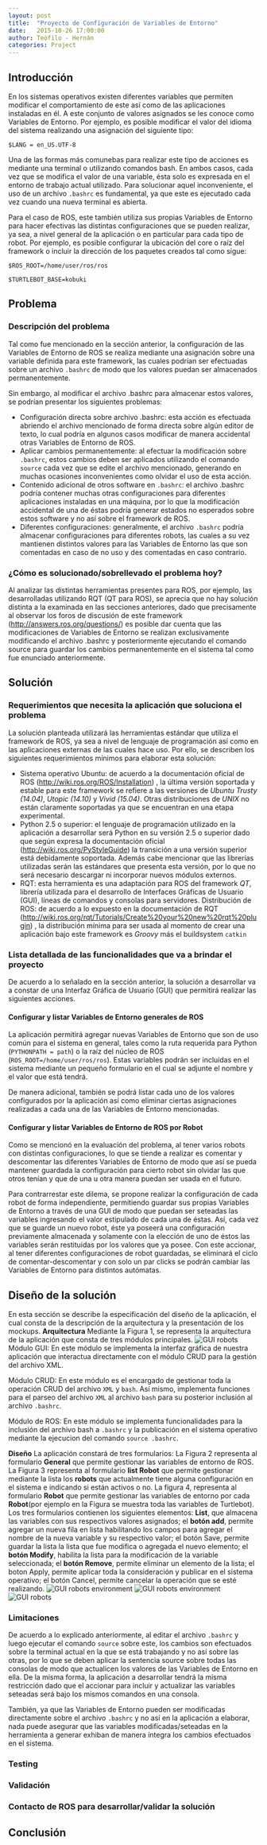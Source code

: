 ```yaml
---
layout: post
title:  "Proyecto de Configuración de Variables de Entorno"
date:   2015-10-26 17:00:00
author: Teófilo - Hernán
categories: Project
---
```


## Introducción

En los sistemas operativos existen diferentes variables que permiten modificar el comportamiento de este así como de las aplicaciones instaladas en él. A este conjunto de valores asignados se les conoce como Variables de Entorno. Por ejemplo, es posible modificar el valor del idioma del sistema realizando una asignación del siguiente tipo:

`$LANG = en_US.UTF-8`

Una de las formas más comunebas para realizar este tipo de acciones es mediante una terminal o utilizando comandos bash. En ambos casos, cada vez que se modifica el valor de una variable, ésta solo es expresada en el entorno de trabajo actual utilizado. Para solucionar aquel inconveniente, el uso de un archivo `.bashrc` es fundamental, ya que este es ejecutado cada vez cuando una nueva terminal es abierta.

Para el caso de ROS, este también utiliza sus propias Variables de Entorno para hacer efectivas las distintas configuraciones que se pueden realizar, ya sea, a nivel general de la aplicación o en particular para cada tipo de robot. Por ejemplo, es posible configurar la ubicación del core o raíz del framework o incluir la dirección de los paquetes creados tal como sigue:

`$ROS_ROOT=/home/user/ros/ros` 

`$TURTLEBOT_BASE=kobuki`

## Problema

### Descripción del problema
Tal como fue mencionado en la sección anterior, la configuración de las Variables de Entorno de ROS se realiza mediante una asignación sobre una variable definida para este framework, las cuales podrían ser efectuadas sobre un archivo `.bashrc` de modo que los valores puedan ser almacenados permanentemente.

Sin embargo, al modificar el archivo .bashrc para almacenar estos valores, se podrían presentar los siguientes problemas:

* Configuración directa sobre archivo .bashrc: esta acción es efectuada abriendo el archivo mencionado de forma directa sobre algún editor de texto, lo cual podría en algunos casos modificar de manera accidental otras Variables de Entorno de ROS.
* Aplicar cambios permanentemente: al efectuar la modificación sobre `.bashrc`, estos cambios deben ser aplicados utilizando el comando `source` cada vez que se edite el archivo mencionado, generando en muchas ocasiones inconvenientes como olvidar el uso de esta acción.
* Contenido adicional de otros software en `.bashrc`: el archivo .bashrc podría contener muchas otras configuraciones para diferentes aplicaciones instaladas en una máquina, por lo que la modificación accidental de una de éstas podría generar estados no esperados sobre estos software y no así sobre el framework de ROS.
* Diferentes configuraciones: generalmente, el archivo `.bashrc` podría almacenar configuraciones para diferentes robots, las cuales a su vez mantienen distintos valores para las Variables de Entorno las que son comentadas en caso de no uso y des comentadas en caso contrario.

### ¿Cómo es solucionado/sobrellevado el problema hoy?

Al analizar las distintas herramientas presentes para ROS, por ejemplo, las desarrolladas utilizando RQT (QT para ROS), se aprecia que no hay solución distinta a la examinada en las secciones anteriores, dado que precisamente al observar los foros de discusión de este framework (http://answers.ros.org/questions/) es posible dar cuenta que las modificaciones de Variables de Entorno se realizan exclusivamente modificando el archivo .bashrc y posteriormente ejecutando el comando source para guardar los cambios permanentemente en el sistema tal como fue enunciado anteriormente.

## Solución

### Requerimientos que necesita la aplicación que soluciona el problema

La solución planteada utilizará las herramientas estándar que utiliza el framework de ROS, ya sea a nivel de lenguaje de programación así como en las aplicaciones externas de las cuales hace uso. Por ello, se describen los siguientes requerimientos mínimos para elaborar esta solución:

* Sistema operativo Ubuntu: de acuerdo a la documentación oficial de ROS (<http://wiki.ros.org/ROS/Installation>) , la última versión soportada y estable para este framework se refiere a las versiones de _Ubuntu Trusty (14.04)_, _Utopic (14.10)_ y _Vivid (15.04)_. Otras distribuciones de _UNIX_ no están claramente soportadas ya que se encuentran en una etapa experimental.
* Python 2.5 o superior: el lenguaje de programación utilizado en la aplicación a desarrollar será Python en su versión 2.5 o superior dado que según expresa la documentación oficial (<http://wiki.ros.org/PyStyleGuide>) la transición a una versión superior está debidamente soportada. Además cabe mencionar que las librerías utilizadas serán las estándares que presenta esta versión, por lo que no será necesario descargar ni incorporar nuevos módulos externos.
* RQT: esta herramienta es una adaptación para ROS del framework _QT_, librería utilizada para el desarrollo de Interfaces Gráficas de Usuario (GUI), líneas de comandos y consolas para servidores. 
Distribución de ROS: de acuerdo a lo expuesto en la documentación de RQT (<http://wiki.ros.org/rqt/Tutorials/Create%20your%20new%20rqt%20plugin>) , la distribución mínima para ser usada al momento de crear una aplicación bajo este framework es _Groovy_ más el buildsystem `catkin`

### Lista detallada de las funcionalidades que va a brindar el proyecto

De acuerdo a lo señalado en la sección anterior, la solución a desarrollar va a constar de una Interfaz Gráfica de Usuario (GUI) que permitirá realizar las siguientes acciones.

#### Configurar y listar Variables de Entorno generales de ROS

La aplicación permitirá agregar nuevas Variables de Entorno que son de uso común para el sistema en general, tales como la ruta requerida para Python (`PYTHONPATH = path`) o la raíz del núcleo de ROS (`ROS_ROOT=/home/user/ros/ros`). Estas variables podrán ser incluidas en el sistema mediante un pequeño formulario en el cual se adjunte el nombre y el valor que está tendrá.

De manera adicional, también se podrá listar cada uno de los valores configurados por la aplicación así como eliminar ciertas asignaciones realizadas a cada una de las Variables de Entorno mencionadas.

#### Configurar y listar Variables de Entorno de ROS por Robot

Como se mencionó en la evaluación del problema, al tener varios robots con distintas configuraciones, lo que se tiende a realizar es comentar y descomentar las diferentes Variables de Entorno de modo que así se pueda mantener guardada la configuración para cierto robot sin olvidar las que otros tenían y que de una u otra manera puedan ser usada en el futuro.

Para contrarrestar este dilema, se propone realizar la configuración de cada robot de forma independiente, permitiendo guardar sus propias Variables de Entorno a través de una GUI de modo que puedan ser seteadas las variables ingresando el valor estipulado de cada una de éstas. Así, cada vez que se guarde un nuevo robot, éste ya poseerá una configuración previamente almacenada y solamente con la elección de uno de éstos las variables serán restituidas por los valores que ya posee. Con este accionar, al tener diferentes configuraciones de robot guardadas, se eliminará el ciclo de comentar-descomentar y con solo un par clicks se podrán cambiar las Variables de Entorno para distintos autómatas.



## Diseño de la solución
En esta sección se describe la especificación del diseño de la aplicación, el cual consta de la descripción de la arquitectura y  la presentación de los mockups.
**Arquitectura**
Mediante la Figura 1, se representa la arquitectura de la aplicación que consta de tres módulos principales.
![GUI robots]({{site.baseurl}}/assets/project/architecture.png)
Módulo GUI: En este módulo se implementa la interfaz gráfica de nuestra aplicación que interactua directamente con el módulo CRUD para la gestión del archivo XML.

Módulo CRUD: En este módulo es el encargado de gestionar toda la operación CRUD del archivo `XML` y `bash`. Así mismo, implementa funciones para el parseo del archivo `XML` al archivo `bash` para su posterior inclusión al archivo `.bashrc`.

Módulo de ROS: En este módulo se implementa funcionalidades para la inclusión del archivo bash a `.bashrc`  y la publicación en el sistema operativo mediante la ejecucion del comando `source .bashrc`. 
 
**Diseño**
La aplicación constará de tres formularios: La Figura 2 representa al formulario **General** que permite gestionar las variables de entorno de ROS. La Figura 3 representa al formulario **list Robot** que permite gestionar mediante la lista los **robots** que actualmente tiene alguna configuración en el sistema e indicando si están activos o no. La figura 4, representa al formulario **Robot** que permite gestionar las variables de entorno por cada **Robot**(por ejemplo en la Figura se muestra toda las variables de Turtlebot). Los tres formularios contienen los siguientes elementos: 
**List**, que almacena las variables con sus respectivos valores asignados; el **botón add**, permite agregar un nueva fila en lista habilitando los campos para agregar el nombre de la nueva variable y su respectivo valor; el botón Save, permite guardar la lista la lista que fue modifica o agregada el nuevo elemento; el **botón Modify**, habilita la lista para la modificación de la variable seleccionada; el **botón Remove**, permite eliminar un elemento de la lista; el boton Apply, permite aplicar toda la consideración y publicar en el sistema operativo; el botón Cancel, permite cancelar la operación que se esté realizando. 
![GUI robots environment]({{site.baseurl}}/assets/project/gui_robot_general.png)
![GUI robots environment]({{site.baseurl}}/assets/project/gui_robot_variables.png)
![GUI robots]({{site.baseurl}}/assets/project/gui_robots.png)

### Limitaciones

De acuerdo a lo explicado anteriormente, al editar el archivo `.bashrc` y luego ejecutar el comando `source` sobre este, los cambios son efectuados sobre la terminal actual en la que se está trabajando y no así sobre las otras, por lo que se deben aplicar la sentencia source sobre todas las consolas de modo que actualicen los valores de las Variables de Entorno en ella. De la misma forma, la aplicación a desarrollar tendrá la misma restricción dado que el accionar para incluir y actualizar las variables seteadas será bajo los mismos comandos en una consola.

También, ya que las Variables de Entorno pueden ser modificadas directamente sobre el archivo `.bashrc` y no así en la aplicación a elaborar, nada puede asegurar que las variables modificadas/seteadas en la herramienta a generar exhiban de manera íntegra los cambios efectuados en el sistema.

### Testing

### Validación

### Contacto de ROS para desarrollar/validar la solución

## Conclusión
